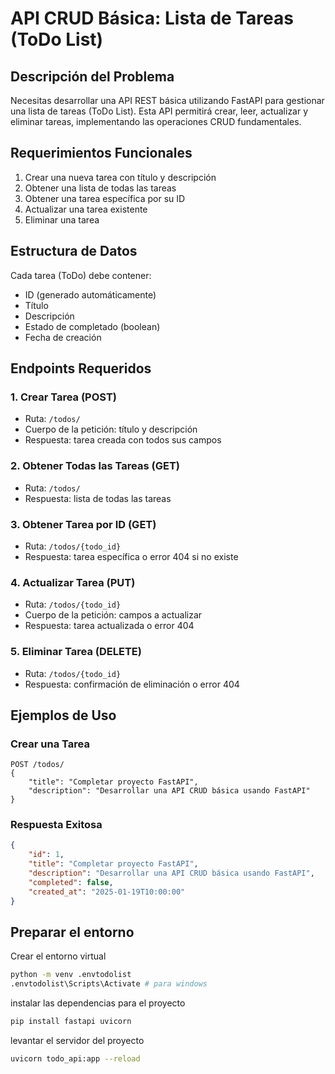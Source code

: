 # API CRUD Básica: Lista de Tareas (ToDo List)

## Descripción del Problema
Necesitas desarrollar una API REST básica utilizando FastAPI para gestionar una lista de tareas (ToDo List). Esta API permitirá crear, leer, actualizar y eliminar tareas, implementando las operaciones CRUD fundamentales.

## Requerimientos Funcionales
1. Crear una nueva tarea con título y descripción
2. Obtener una lista de todas las tareas
3. Obtener una tarea específica por su ID
4. Actualizar una tarea existente
5. Eliminar una tarea

## Estructura de Datos
Cada tarea (ToDo) debe contener:
- ID (generado automáticamente)
- Título
- Descripción
- Estado de completado (boolean)
- Fecha de creación

## Endpoints Requeridos

### 1. Crear Tarea (POST)
- Ruta: `/todos/`
- Cuerpo de la petición: título y descripción
- Respuesta: tarea creada con todos sus campos

### 2. Obtener Todas las Tareas (GET)
- Ruta: `/todos/`
- Respuesta: lista de todas las tareas

### 3. Obtener Tarea por ID (GET)
- Ruta: `/todos/{todo_id}`
- Respuesta: tarea específica o error 404 si no existe

### 4. Actualizar Tarea (PUT)
- Ruta: `/todos/{todo_id}`
- Cuerpo de la petición: campos a actualizar
- Respuesta: tarea actualizada o error 404

### 5. Eliminar Tarea (DELETE)
- Ruta: `/todos/{todo_id}`
- Respuesta: confirmación de eliminación o error 404

## Ejemplos de Uso

### Crear una Tarea
```http
POST /todos/
{
    "title": "Completar proyecto FastAPI",
    "description": "Desarrollar una API CRUD básica usando FastAPI"
}
```

### Respuesta Exitosa
```json
{
    "id": 1,
    "title": "Completar proyecto FastAPI",
    "description": "Desarrollar una API CRUD básica usando FastAPI",
    "completed": false,
    "created_at": "2025-01-19T10:00:00"
}
```

## Preparar el entorno

Crear el entorno virtual

```bash
python -m venv .envtodolist
.envtodolist\Scripts\Activate # para windows
```

instalar las dependencias para el proyecto
```bash
pip install fastapi uvicorn
```

levantar el servidor del proyecto

```bash
uvicorn todo_api:app --reload
```